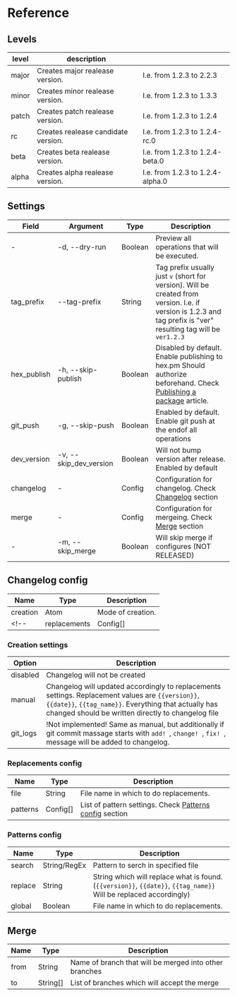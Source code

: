 # Reference

## Levels
| level | description                         |                                   |
|-------|-------------------------------------|-----------------------------------|
| major | Creates major realease version.     |  I.e. from 1.2.3 to 2.2.3         |
| minor | Creates minor realease version.     |  I.e. from 1.2.3 to 1.3.3         |
| patch | Creates patch realease version.     |  I.e. from 1.2.3 to 1.2.4         |
| rc    | Creates realease candidate version. |  I.e. from 1.2.3 to 1.2.4-rc.0    |
| beta  | Creates beta realease version.      |  I.e. from 1.2.3 to 1.2.4-beta.0  |
| alpha | Creates alpha realease version.     |  I.e. from 1.2.3 to 1.2.4-alpha.0 |

## Settings
| Field       | Argument                | Type    | Description |
|-------------|-------------------------|---------|-------------|
| -           | -d, --dry-run           | Boolean | Preview all operations that will be executed. |
| tag_prefix  | --tag-prefix            | String  | Tag prefix usually just `v` (short for version). Will be created from version. I.e. if version is 1.2.3 and tag prefix is "ver" resulting tag will be `ver1.2.3`
| hex_publish | -h, --skip-publish      | Boolean | Disabled by default. Enable publishing to hex.pm Should authorize beforehand. Check [Publishing a package](https://hex.pm/docs/publish) article. 
| git_push    | -g, --skip-push         | Boolean | Enabled by default. Enable git push at the endof all operations
| dev_version | -v, --skip_dev_version  | Boolean | Will not bump version after release. Enabled by default
| changelog   | -                       | Config  | Configuration for changelog. Check [Changelog](#changelog-config) section
| merge       | -                       | Config  | Configuration for mergeing. Check [Merge](#merge) section
| -           | -m, --skip_merge        | Boolean | Will skip merge if configures (NOT RELEASED)

## Changelog config
| Name          | Type      | Description                   |
|---------------|-----------|-------------------------------|
| creation      | Atom      | Mode of creation.             |
<!-- | replacements  | Config[]  | List of replacement settings. Check [Replacements config](#replacements-config) section | -->

### Creation settings
| Option        | Description                   |
|---------------|-------------------------------|
| disabled      | Changelog will not be created |
| manual        | Changelog will updated accordingly to replacements settings. Replacement values are `{{version}}`, `{{date}}`, `{{tag_name}}`. Everything that actually has changed should be written directly to changelog file
| git_logs      | !Not implemented! Same as manual, but additionally if git commit massage starts with `add! `, `change! `, `fix! `, message will be added to changelog.

### Replacements config
| Name      | Type      | Description                             |
|-----------|-----------|-----------------------------------------|
| file      | String    | File name in which to do replacements.  |
| patterns  | Config[]  | List of pattern settings. Check [Patterns config](#patterns-config) section |

### Patterns config
| Name      | Type          | Description                             |
|-----------|---------------|-----------------------------------------|
| search    | String/RegEx  | Pattern to serch in specified file      |
| replace   | String        | String which will replace what is found. (`{{version}}`, `{{date}}`, `{{tag_name}}` Will be replaced accordingly)  |
| global    | Boolean       | File name in which to do replacements.  |

## Merge
| Name  | Type     | Description                                            |
|-------|----------|--------------------------------------------------------|
| from  | String   | Name of branch that will be merged into other branches |
| to    | String[] | List of branches which will accept the merge           |